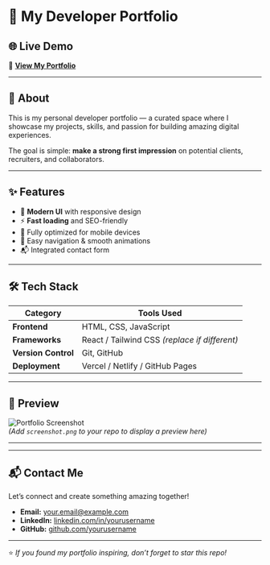 # 💼 My Developer Portfolio


## 🌐 Live Demo
🔗 **[View My Portfolio](https://your-portfolio-link.com)**

---

## 📖 About
This is my personal developer portfolio — a curated space where I showcase my projects, skills, and passion for building amazing digital experiences.

The goal is simple: **make a strong first impression** on potential clients, recruiters, and collaborators.

---

## ✨ Features
- 🎨 **Modern UI** with responsive design
- ⚡ **Fast loading** and SEO-friendly
- 📱 Fully optimized for mobile devices
- 🎯 Easy navigation & smooth animations
- 📬 Integrated contact form

---

## 🛠️ Tech Stack
| Category     | Tools Used |
|--------------|------------|
| **Frontend** | HTML, CSS, JavaScript |
| **Frameworks** | React / Tailwind CSS *(replace if different)* |
| **Version Control** | Git, GitHub |
| **Deployment** | Vercel / Netlify / GitHub Pages |

---

## 📸 Preview
![Portfolio Screenshot](screenshot.png)  
*(Add `screenshot.png` to your repo to display a preview here)*

---

---

## 📬 Contact Me
Let’s connect and create something amazing together!  
- **Email:** your.email@example.com  
- **LinkedIn:** [linkedin.com/in/yourusername](https://linkedin.com/in/yourusername)  
- **GitHub:** [github.com/yourusername](https://github.com/yourusername)  

---

⭐ *If you found my portfolio inspiring, don’t forget to star this repo!*

